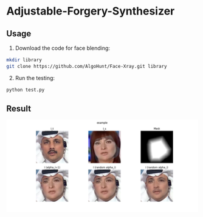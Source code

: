 # Adjustable-Forgery-Synthesizer
## Usage

1. Download the code for face blending:

```bash
mkdir library
git clone https://github.com/AlgoHunt/Face-Xray.git library
```

2. Run the testing:

```bash
python test.py
```

## Result

![result](https://github.com/chenhanch/Adjustable-Forgery-Synthesizer/blob/main/example.png)
